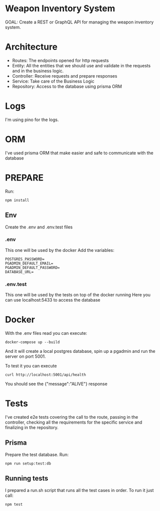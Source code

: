 # Weapon Inventory System

GOAL: Create a REST or GraphQL API for managing the weapon inventory system.

# Architecture

-   Routes: The endpoints opened for http requests
-   Entity: All the entities that we should use and validate in the requests and in the business logic.
-   Controller: Receive requests and prepare responses
-   Service: Take care of the Business Logic
-   Repository: Access to the database using prisma ORM

# Logs

I'm using pino for the logs.

# ORM

I've used prisma ORM that make easier and safe to communicate with the database

# PREPARE 
Run:
```
npm install
```

## Env
Create the .env and .env.test files

### .env
This one will be used by the docker
Add the variables:

```
POSTGRES_PASSWORD=
PGADMIN_DEFAULT_EMAIL=
PGADMIN_DEFAULT_PASSWORD=
DATABASE_URL=
```

### .env.test
This one will be used by the tests on top of the docker running
Here you can use localhost:5433 to access the database

# Docker

With the .env files read you can execute:

```
docker-compose up --build
```

And it will create a local postgres database, spin up a pgadmin and run the server on port 5001.

To test it you can execute

```
curl http://localhost:5001/api/health
```

You should see the {"message":"ALIVE"} response

# Tests

I've created e2e tests covering the call to the route, passing in the controller, checking all the requirements for the
specific service and finalizing in the repository.

## Prisma

Prepare the test database. Run:

```
npm run setup:test:db
```

## Running tests

I prepared a run.sh script that runs all the test cases in order.
To run it just call:

```
npm test
```
